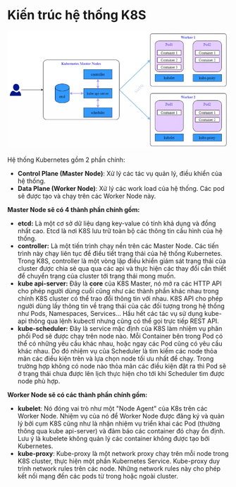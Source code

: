 # Kiến trúc hệ thống K8S

![Untitled](Kie%CC%82%CC%81n%20tru%CC%81c%20he%CC%A3%CC%82%20tho%CC%82%CC%81ng%20K8S%20b3892c89463b4bc988093833a0cffc69/Untitled.png)

Hệ thống Kubernetes gồm 2 phần chính:

- **Control Plane (Master Node)**: Xử lý các tác vụ quản lý, điều khiển của hệ thống.
- **Data Plane (Worker Node)**: Xử lý các work load của hệ thống. Các pod sẽ được tạo và chạy trên các Worker Node này.

**Master Node sẽ có 4 thành phần chính gồm:**

- **etcd:** Là một cơ sở dữ liệu dạng key-value có tính khả dụng và đồng nhất cao. Etcd là nơi K8S lưu trữ toàn bộ các thông tin cấu hình của hệ thống.
- **controller:** Là một tiến trình chạy nền trên các Master Node. Các tiến trình này chạy liên tục để điều tiết trạng thái của hệ thống Kubernetes. Trong K8S, controller là một vòng lặp điều khiển giám sát trạng thái của cluster được chia sẻ qua qua các api và thực hiện các thay đổi cần thiết để chuyển trạng của cluster tới trạng thái mong muốn.
- **kube api-server:** Đây là **core** của K8S Master, nó mở ra các HTTP API cho phép người dùng cuối cũng như các thành phần khác nhau trong chính K8S cluster có thể trao đổi thông tin với nhau. K8S API cho phép người dùng lấy thông tin về trạng thái của các đối tượng trong hệ thống như Pods, Namespaces, Services... Hầu hết các tác vụ sử dụng kube-api thông qua lệnh kubectl nhưng cũng có thể gọi trực tiếp REST API.
- **kube-scheduler:** Đây là service mặc định của K8S làm nhiệm vụ phân phối Pod sẽ được chạy trên node nào. Mỗi Container bên trong Pod có thể có những yêu cầu khác nhau, hoặc ngay các Pod cũng có yêu cầu khác nhau. Do đó nhiệm vụ của Scheduler là tìm kiếm các node thỏa mãn các điều kiện trên và lựa chọn node tối ưu nhất để chạy. Trong trường hợp không có node nào thỏa mãn các điều kiện đặt ra thì Pod sẽ ở trạng thái chưa được lên lịch thực hiện cho tới khi Scheduler tìm được node phù hợp.

**Worker Node sẽ có các thành phần chính gồm:**

- **kubelet**: Nó đóng vai trò như một "Node Agent" của K8s trên các Worker Node. Nhiệm vụ của nó để Worker Node được đăng ký và quản lý bởi cụm K8S cũng như là nhận nhiệm vụ triển khai các Pod (thường thông qua kube api-server) và đảm báo các container đó chạy ổn định. Lưu ý là kubelete không quản lý các container không được tạo bởi Kubernetes.
- **kube-proxy**: Kube-proxy là một network proxy chạy trên mỗi node trong K8S cluster, thực hiện một phần Kubernetes Service. Kube-proxy duy trình network rules trên các node. Những network rules này cho phép kết nối mạng đến các pods từ trong hoặc ngoài cluster.